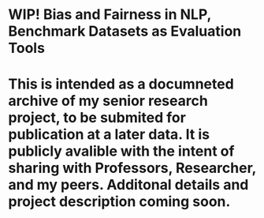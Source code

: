 

# WIP! Bias and Fairness in NLP, Benchmark Datasets as Evaluation Tools

# This is intended as a documneted archive of my senior research project, to be submited for publication at a later data. It is publicly avalible with the intent of sharing with Professors, Researcher, and my peers. Additonal details and project description coming soon.

